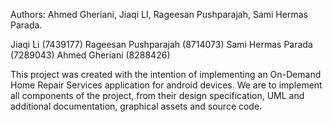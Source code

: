 Authors: Ahmed Gheriani, Jiaqi LI, Rageesan Pushparajah, Sami Hermas Parada.

Jiaqi Li (7439177)
Rageesan Pushparajah (8714073)
Sami Hermas Parada (7289043)
Ahmed Gheriani (8288426)
 

This project was created with the intention of implementing an On-Demand Home Repair Services application for android devices. We are to implement all components of the project, from their design specification, UML and additional documentation, graphical assets and source code.